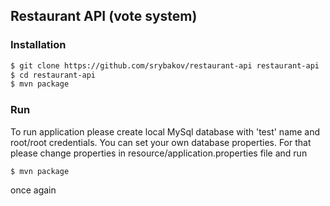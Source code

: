 ## Restaurant API (vote system)

### Installation

```sh
$ git clone https://github.com/srybakov/restaurant-api restaurant-api
$ cd restaurant-api
$ mvn package
```

### Run

To run application please create local MySql database with 'test' name and root/root credentials.
You can set your own database properties. For that please change properties in resource/application.properties file and run
```sh
$ mvn package
```
once again
